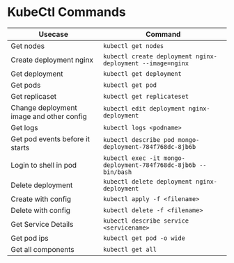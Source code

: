 # KubeCtl Commands

|Usecase | Command|
|---|---|
|Get nodes |	`kubectl get nodes`|
|Create deployment nginx |	`kubectl create deployment nginx-deployment --image=nginx` |
|Get deployment |	`kubectl get deployment`  |
|Get pods	| `kubectl get pod`|
|Get replicaset|	`kubectl get replicateset` |
|Change deployment image and other config	| `kubectl edit deployment nginx-deployment` |
|Get logs|	`kubectl logs <podname>` |
|Get pod events before it starts|	`kubectl describe pod mongo-deployment-784f768dc-8jb6b`|
|Login to shell in pod|	 `kubectl exec -it mongo-deployment-784f768dc-8jb6b -- bin/bash` |
|Delete deployment	| `kubectl delete deployment nginx-deployment` |
|Create with config	| `kubectl apply -f <filename>` |
|Delete with config	| `kubectl delete -f <filename>` |
|Get Service Details| `kubectl describe service <servicename>` |
|Get pod ips| `kubectl get pod -o wide`|
|Get all components| `kubectl get all` |